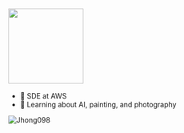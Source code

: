 <h3 align="left"><img src="https://media.giphy.com/media/Wj7lNjMNDxSmc/giphy.gif" width="150"></h3>

- 💼 SDE at AWS
- 🌱 Learning about AI, painting, and photography

<p align="left"> <img src="https://komarev.com/ghpvc/?username=Jhong098" alt="Jhong098" /></p>
